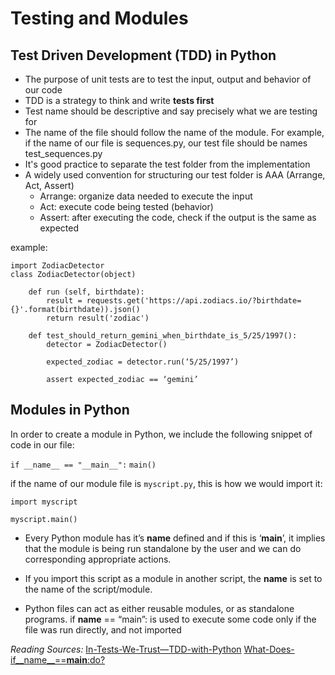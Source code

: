 # Testing and Modules

## Test Driven Development (TDD) in Python

* The purpose of unit tests are to test the input, output and behavior of our code
* TDD is a strategy to think and write **tests first**
* Test name should be descriptive and say precisely what we are testing for
* The name of the file should follow the name of the module. For example, if the name of our file is sequences.py, our test file should be names test_sequences.py
* It's good practice to separate the test folder from the implementation
* A widely used convention for structuring our test folder is AAA (Arrange, Act, Assert)
    - Arrange: organize data needed to execute the input
    - Act: execute code being tested (behavior)
    - Assert: after executing the code, check if the output is the same as expected


example: 

```
import ZodiacDetector
class ZodiacDetector(object)
    
    def run (self, birthdate):
        result = requests.get('https://api.zodiacs.io/?birthdate={}'.format(birthdate)).json()
        return result('zodiac')

    def test_should_return_gemini_when_birthdate_is_5/25/1997():
        detector = ZodiacDetector()

        expected_zodiac = detector.run(‘5/25/1997’)

        assert expected_zodiac == ‘gemini’

```

## Modules in Python

In order to create a module in Python, we include the following snippet of code in our file:

`if __name__ == "__main__":`
    `main()`

if the name of our module file is `myscript.py`, this is how we would import it:

`import myscript`

`myscript.main()`

* Every Python module has it’s __name__ defined and if this is ‘__main__’, it implies that the module is being run standalone by the user and we can do corresponding appropriate actions.

* If you import this script as a module in another script, the __name__ is set to the name of the script/module.

* Python files can act as either reusable modules, or as standalone programs.
if __name__ == “main”: is used to execute some code only if the file was run directly, and not imported

 














*Reading Sources:* [In-Tests-We-Trust—TDD-with-Python](https://code.likeagirl.io/in-tests-we-trust-tdd-with-python-af69f47e6932)
[What-Does-if__name__==__main__:do?](https://www.geeksforgeeks.org/what-does-the-if-__name__-__main__-do/)